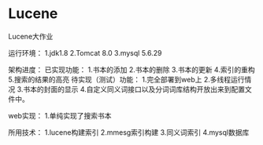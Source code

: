 # Lucene
Lucene大作业

运行环境：
  1.jdk1.8
  2.Tomcat 8.0
  3.mysql 5.6.29

架构进度：
  已实现功能：
    1.书本的添加
    2.书本的删除
    3.书本的更新
    4.索引的重构
    5.搜索的结果的高亮
  待实现（测试）功能：
    1.完全部署到web上
    2.多线程运行情况
    3.书本的封面的显示
    4.自定义同义词接口以及分词词库结构开放出来到配置文件中。

web实现：
  1.单纯实现了搜索书本
  
  
所用技术：
  1.lucene构建索引
  2.mmesg索引构建
  3.同义词索引
  4.mysql数据库
